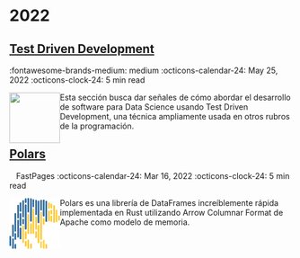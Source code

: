 # 2022

## [Test Driven Development](https://medium.com/@fralfaro/qu%C3%A9-es-el-test-driven-development-7d45160a5a5a)
:fontawesome-brands-medium: medium
:octicons-calendar-24: May 25, 2022
:octicons-clock-24: 5 min read

[<img src="https://www.outsystems.com/forge/DownloadResource.aspx?FileName=&ImageBinaryId=60719"  width="90" height="90" align="left">](https://medium.com/@fralfaro/qu%C3%A9-es-el-test-driven-development-7d45160a5a5a)
Esta sección busca dar señales de cómo abordar el desarrollo de software para Data Science usando Test Driven Development, una técnica ampliamente usada en otros rubros de la programación.


## [Polars](https://fralfaro.github.io/ds_blog/python/2022/03/16/polars.html)
[<img src="https://raw.githubusercontent.com/fastai/fastpages/master/images/favicon.ico"  width="12" height="12" align="left">](https://fralfaro.github.io/ds_blog/python/2022/03/16/polars.html)
FastPages
:octicons-calendar-24: Mar 16, 2022
:octicons-clock-24: 5 min read

[<img src="https://raw.githubusercontent.com/pola-rs/polars-static/master/web/polars-logo-python.svg"  width="90" height="90" align="left">](https://fralfaro.github.io/ds_blog/python/2022/03/16/polars.html)
Polars es una librería de DataFrames increíblemente rápida implementada en Rust utilizando Arrow Columnar Format de Apache como modelo de memoria. <br>
 <br>


